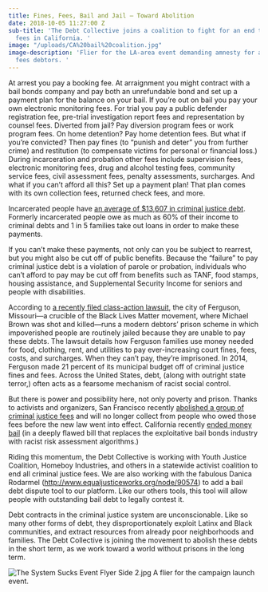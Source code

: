 ```yaml
---
title: Fines, Fees, Bail and Jail – Toward Abolition
date: 2018-10-05 11:27:00 Z
sub-title: 'The Debt Collective joins a coalition to fight for an end to fines and
  fees in California. '
image: "/uploads/CA%20bail%20coalition.jpg"
image-description: 'Flier for the LA-area event demanding amnesty for all fines and
  fees debtors. '
---
```


At arrest you pay a booking fee. At arraignment you might contract with a bail bonds company and pay both an unrefundable bond and set up a payment plan for the balance on your bail. If you’re out on bail you pay your own electronic monitoring fees. For trial you pay a public defender registration fee, pre-trial investigation report fees and representation by counsel fees. Diverted from jail? Pay diversion program fees or work program fees. On home detention? Pay home detention fees. But what if you’re convicted? Then pay fines (to “punish and deter” you from further crime) and restitution (to compensate victims for personal or financial loss.) During incarceration and probation other fees include supervision fees, electronic monitoring fees, drug and alcohol testing fees, community service fees, civil assessment fees, penalty assessments, surcharges. And what if you can’t afford all this? Set up a payment plan! That plan comes with its own collection fees, returned check fees, and more. 

Incarcerated people have [an average of $13,607 in criminal justice debt](https://ellabakercenter.org/sites/default/files/downloads/who-pays.pdf). Formerly incarcerated people owe as much as 60% of their income to criminal debts and 1 in 5 families take out loans in order to make these payments. 

If you can’t make these payments, not only can you be subject to rearrest, but you might also be cut off of public benefits. Because the “failure” to pay criminal justice debt is a violation of parole or probation, individuals who can’t afford to pay may be cut off from benefits such as TANF, food stamps, housing assistance, and Supplemental Security Income for seniors and people with disabilities.

According to [a recently filed class-action lawsuit](https://www.leagle.com/decision/infdco20161116c99), the city of Ferguson, Missouri—a crucible of the Black Lives Matter movement, where Michael Brown was shot and killed—runs a modern debtors’ prison scheme in which impoverished people are routinely jailed because they are unable to pay these debts. The lawsuit details how Ferguson families use money needed for food, clothing, rent, and utilities to pay ever-increasing court fines, fees, costs, and surcharges. When they can’t pay, they’re imprisoned. In 2014, Ferguson made 21 percent of its municipal budget off of criminal justice fines and fees. Across the United States, debt, (along with outright state terror,) often acts as a fearsome mechanism of racist social control.

But there is power and possibility here, not only poverty and prison. Thanks to activists and organizers, San Francisco recently [abolished a group of criminal justice fees](http://www.sfexaminer.com/sf-abolishes-criminal-justice-fines-fees/) and will no longer collect from people who owed those fees before the new law went into effect. California recently [ended money bail](https://www.mercurynews.com/2018/08/28/gov-brown-signs-bill-eliminating-money-bail-in-california/) (in a deeply flawed bill that replaces the exploitative bail bonds industry with racist risk assessment algorithms.) 

Riding this momentum, the Debt Collective is working with Youth Justice Coalition, Homeboy Industries, and others in a statewide activist coalition to end all criminal justice fees. We are also working with the fabulous Danica Rodarmel (http://www.equaljusticeworks.org/node/90574) to add a bail debt dispute tool to our platform. Like our others tools, this tool will allow people with outstanding bail debt to legally contest it.

Debt contracts in the criminal justice system are unconscionable. Like so many other forms of debt, they disproportionately exploit Latinx and Black communities, and extract resources from already poor neighborhoods and families. The Debt Collective is joining the movement to abolish these debts in the short term, as we work toward a world without prisons in the long term. 

![The System Sucks Event Flyer Side 2.jpg](/uploads/The%20System%20Sucks%20Event%20Flyer%20Side%202.jpg)
A flier for the campaign launch event. 


